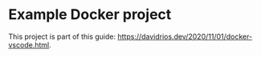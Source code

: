 # Example Docker project

This project is part of this guide: <https://davidrios.dev/2020/11/01/docker-vscode.html>.